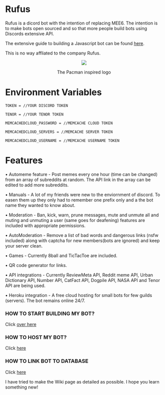 # Rufus

Rufus is a dicord bot with the intention of replacing MEE6. The intention is to make bots open sourced and so that more people build bots using Discords extensive API.

The extensive guide to building a Javascript bot can be found [here](https://www.discordjs.guide).

This is no way affliated to the company Rufus.

<div align="center">
<img src="https://github.com/anjannair/Rufus-Discord-Bot/blob/master/images/Rufus.png" >
<p>The Pacman inspired logo</p>
</div>

# Environment Variables
```
TOKEN = //YOUR DISCORD TOKEN

TENOR = //YOUR TENOR TOKEN

MEMCACHEDCLOUD_PASSWORD = //MEMCACHE CLOUD TOKEN

MEMCACHEDCLOUD_SERVERS = //MEMCACHE SERVER TOKEN

MEMCACHEDCLOUD_USERNAME = //MEMCACHE USERNAME TOKEN
```

# Features
• Automeme feature - Post memes every one hour (time can be changed) from an array of subreddits at random. The API link in the array can be edited to add more subreddits.


• Manuals - A lot of my friends were new to the enviornment of discord. To easen them up they only had to remember one prefix only and a the bot name they wanted to know about.

• Moderation - Ban, kick, warn, prune messages, mute and unmute all and muting and unmuting a user (same goes for deafening) features are included with appropriate permissions.

• AutoModeration - Remove a list of bad words and dangerous links (nsfw included) along with captcha for new members(bots are ignored) and keep your server clean.

• Games - Currently 8ball and TicTacToe are included.

• QR code generator for links.

• API integrations - Currently ReviewMeta API, Reddit meme API, Urban Dictionary API, Number API, CatFact API, Dogpile API, NASA API and Tenor API are being used.

• Heroku integration - A free cloud hosting for small bots for few guilds (servers). The bot remains online 24/7.

### HOW TO START BUILDING MY BOT? 
Click [over here](https://github.com/anjannair/Rufus-Discord-Bot/wiki)  

### HOW TO HOST MY BOT?
Click [here](https://github.com/anjannair/Rufus-Discord-Bot/wiki/The-Heroku-Hosting)

### HOW TO LINK BOT TO DATABASE
Click [here](https://github.com/anjannair/Rufus-Discord-Bot/wiki/Using-A-Database-With-Heroku-And-More-(Memcache))

I have tried to make the Wiki page as detailed as possible. I hope you learn something new!
